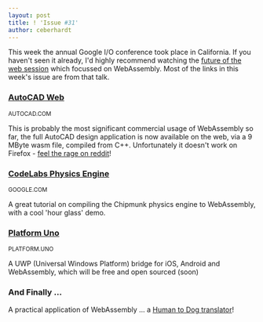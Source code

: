 ```yaml
---
layout: post
title: ! 'Issue #31'
author: ceberhardt
---
```


This week the annual Google I/O conference took place in California. If you haven't seen it already, I'd highly recommend watching the [future of the web session](https://www.youtube.com/watch?v=BnYq7JapeDA) which focussed on WebAssembly. Most of the links in this week's issue are from that talk.

### [AutoCAD Web](https://web.autocad.com/#/)

<small>AUTOCAD.COM</small>

This is probably the most significant commercial usage of WebAssembly so far, the full AutoCAD design application is now available on the web, via a 9 MByte wasm file, compiled from C++. Unfortunately it doesn't work on Firefox - [feel the rage on reddit](https://www.reddit.com/r/firefox/comments/8i4w0w/firefox_pioneered_webassembly_yet_autocad_web/)!

### [CodeLabs Physics Engine](https://codelabs.developers.google.com/codelabs/hour-chipmunk/index.html?index=../../io2018#0)

<small>GOOGLE.COM</small>

A great tutorial on compiling the Chipmunk physics engine to WebAssembly, with a cool 'hour glass' demo.

### [Platform Uno](http://platform.uno/Playground/index.html)

<small>PLATFORM.UNO</small>

A UWP (Universal Windows Platform) bridge for iOS, Android and WebAssembly, which will be free and open sourced (soon)

### And Finally ...

A practical application of WebAssembly ... a [Human to Dog translator](https://humantoanimal.com/)!
